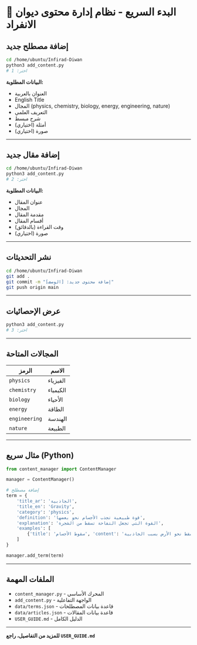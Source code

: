 # 🚀 البدء السريع - نظام إدارة محتوى ديوان الانفراد

## إضافة مصطلح جديد

```bash
cd /home/ubuntu/Infirad-Diwan
python3 add_content.py
# اختر: 1
```

**البيانات المطلوبة:**
- العنوان بالعربية
- English Title  
- المجال (physics, chemistry, biology, energy, engineering, nature)
- التعريف العلمي
- شرح مبسط
- أمثلة (اختياري)
- صورة (اختياري)

---

## إضافة مقال جديد

```bash
cd /home/ubuntu/Infirad-Diwan
python3 add_content.py
# اختر: 2
```

**البيانات المطلوبة:**
- عنوان المقال
- المجال
- مقدمة المقال
- أقسام المقال
- وقت القراءة (بالدقائق)
- صورة (اختياري)

---

## نشر التحديثات

```bash
cd /home/ubuntu/Infirad-Diwan
git add .
git commit -m "إضافة محتوى جديد: [الوصف]"
git push origin main
```

---

## عرض الإحصائيات

```bash
python3 add_content.py
# اختر: 3
```

---

## المجالات المتاحة

| الرمز | الاسم |
|-------|-------|
| `physics` | الفيزياء |
| `chemistry` | الكيمياء |
| `biology` | الأحياء |
| `energy` | الطاقة |
| `engineering` | الهندسة |
| `nature` | الطبيعة |

---

## مثال سريع (Python)

```python
from content_manager import ContentManager

manager = ContentManager()

# إضافة مصطلح
term = {
    'title_ar': 'الجاذبية',
    'title_en': 'Gravity',
    'category': 'physics',
    'definition': 'قوة طبيعية تجذب الأجسام نحو بعضها',
    'explanation': 'القوة التي تجعل التفاحة تسقط من الشجرة',
    'examples': [
        {'title': 'سقوط الأجسام', 'content': 'الأجسام تسقط نحو الأرض بسبب الجاذبية'}
    ]
}

manager.add_term(term)
```

---

## الملفات المهمة

- `content_manager.py` - المحرك الأساسي
- `add_content.py` - الواجهة التفاعلية
- `data/terms.json` - قاعدة بيانات المصطلحات
- `data/articles.json` - قاعدة بيانات المقالات
- `USER_GUIDE.md` - الدليل الكامل

---

**للمزيد من التفاصيل، راجع `USER_GUIDE.md`**

